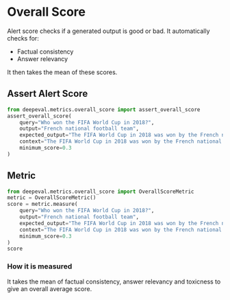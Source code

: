 # Overall Score

Alert score checks if a generated output is good or bad. It automatically checks for:

- Factual consistency
- Answer relevancy

It then takes the mean of these scores.

## Assert Alert Score

```python
from deepeval.metrics.overall_score import assert_overall_score
assert_overall_score(
    query="Who won the FIFA World Cup in 2018?",
    output="French national football team",
    expected_output="The FIFA World Cup in 2018 was won by the French national football team.",
    context="The FIFA World Cup in 2018 was won by the French national football team. They defeated Croatia 4-2 in the final match to claim the championship.",
    minimum_score=0.3
)
```

## Metric

```python
from deepeval.metrics.overall_score import OverallScoreMetric
metric = OverallScoreMetric()
score = metric.measure(
    query="Who won the FIFA World Cup in 2018?",
    output="French national football team",
    expected_output="The FIFA World Cup in 2018 was won by the French national football team.",
    context="The FIFA World Cup in 2018 was won by the French national football team. They defeated Croatia 4-2 in the final match to claim the championship.",
    minimum_score=0.3
)
score
```

### How it is measured

It takes the mean of factual consistency, answer relevancy and toxicness to give an overall average score.
